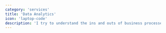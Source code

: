 ```yaml
---
category: 'services'
title: 'Data Analytics'
icon: 'laptop-code'
description: 'I try to understand the ins and outs of business processes and look at problems with healthy suspicion and curiosity.'
---
```


